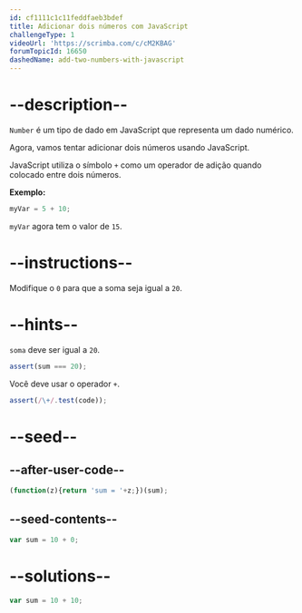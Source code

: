 ```yaml
---
id: cf1111c1c11feddfaeb3bdef
title: Adicionar dois números com JavaScript
challengeType: 1
videoUrl: 'https://scrimba.com/c/cM2KBAG'
forumTopicId: 16650
dashedName: add-two-numbers-with-javascript
---
```


# --description--

`Number` é um tipo de dado em JavaScript que representa um dado numérico.

Agora, vamos tentar adicionar dois números usando JavaScript.

JavaScript utiliza o símbolo `+` como um operador de adição quando colocado entre dois números.

**Exemplo:**

```js
myVar = 5 + 10;
```

`myVar` agora tem o valor de `15`.

# --instructions--

Modifique o `0` para que a soma seja igual a `20`.

# --hints--

`soma` deve ser igual a `20`.

```js
assert(sum === 20);
```

Você deve usar o operador `+`.

```js
assert(/\+/.test(code));
```

# --seed--

## --after-user-code--

```js
(function(z){return 'sum = '+z;})(sum);
```

## --seed-contents--

```js
var sum = 10 + 0;
```

# --solutions--

```js
var sum = 10 + 10;
```
